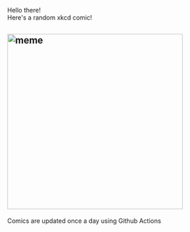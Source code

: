 Hello there! <br>Here's a random xkcd comic!<br>
## <img src="https://imgs.xkcd.com/comics/voting_referendum.png" alt="meme" width="400"/><br>
Comics are updated once a day using Github Actions